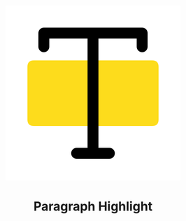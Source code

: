<div align="center" height="150">
<img src="./public/logo.svg">
</div>

<h1 align="center">Paragraph Highlight</h1>
